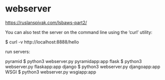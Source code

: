 # webserver
https://ruslanspivak.com/lsbaws-part2/

You can also test the server on the command line using the ‘curl’ utility:

$ curl -v http://localhost:8888/hello

run servers:

pyramid $ python3 webserver.py pyramidapp:app
flask $ python3 webserver.py flaskapp:app
django $ python3 webserver.py djangoapp:app
WSGI $ python3 webserver.py wsgiapp:app